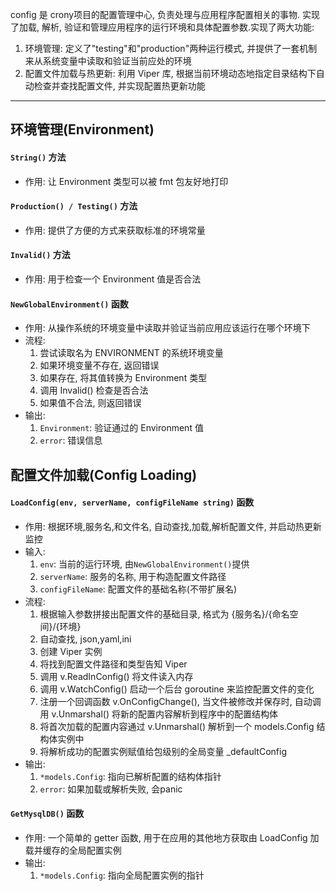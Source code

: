 config 是 crony项目的配置管理中心, 负责处理与应用程序配置相关的事物. 实现了加载, 解析, 验证和管理应用程序的运行环境和具体配置参数.实现了两大功能:
1. 环境管理: 定义了"testing"和"production"两种运行模式, 并提供了一套机制来从系统变量中读取和验证当前应处的环境
2. 配置文件加载与热更新: 利用 Viper 库, 根据当前环境动态地指定目录结构下自动检查并查找配置文件, 并实现配置热更新功能

---
## 环境管理(Environment)

#### `String()` 方法
- 作用: 让 Environment 类型可以被 fmt 包友好地打印

#### `Production() / Testing()` 方法
- 作用: 提供了方便的方式来获取标准的环境常量

#### `Invalid()` 方法
- 作用: 用于检查一个 Environment 值是否合法

#### `NewGlobalEnvironment()` 函数
- 作用: 从操作系统的环境变量中读取并验证当前应用应该运行在哪个环境下
- 流程: 
    1. 尝试读取名为 ENVIRONMENT 的系统环境变量
    2. 如果环境变量不存在, 返回错误
    3. 如果存在, 将其值转换为 Environment 类型
    4. 调用 Invalid() 检查是否合法
    5. 如果值不合法, 则返回错误
- 输出:
    1. `Environment`: 验证通过的 Environment 值
    2. `error`: 错误信息

## 配置文件加载(Config Loading)

#### `LoadConfig(env, serverName, configFileName string)` 函数
- 作用: 根据环境,服务名,和文件名, 自动查找,加载,解析配置文件, 并启动热更新监控
- 输入: 
    1. `env`: 当前的运行环境, 由`NewGlobalEnvironment()`提供
    2. `serverName`: 服务的名称, 用于构造配置文件路径
    3. `configFileName`: 配置文件的基础名称(不带扩展名)
- 流程: 
    1. 根据输入参数拼接出配置文件的基础目录, 格式为 {服务名}/{命名空间}/{环境}
    2. 自动查找, json,yaml,ini
    3. 创建 Viper 实例
    4. 将找到配置文件路径和类型告知 Viper
    5. 调用 v.ReadInConfig() 将文件读入内存
    6. 调用 v.WatchConfig() 启动一个后台 goroutine 来监控配置文件的变化
    7. 注册一个回调函数 v.OnConfigChange(), 当文件被修改并保存时, 自动调用 v.Unmarshal() 将新的配置内容解析到程序中的配置结构体
    8. 将首次加载的配置内容通过 v.Unmarshal() 解析到一个 models.Config 结构体实例中
    9. 将解析成功的配置实例赋值给包级别的全局变量 _defaultConfig
- 输出:
    1. `*models.Config`: 指向已解析配置的结构体指针
    2. `error`: 如果加载或解析失败, 会panic

#### `GetMysqlDB()` 函数  
- 作用: 一个简单的 getter 函数, 用于在应用的其他地方获取由 LoadConfig 加载并缓存的全局配置实例
- 输出:
    1. `*models.Config`: 指向全局配置实例的指针
